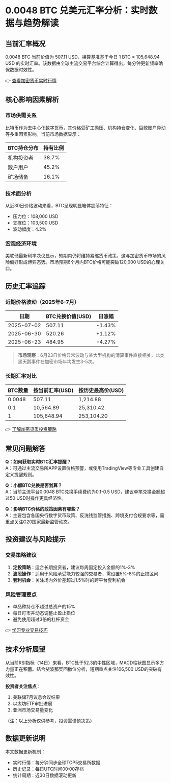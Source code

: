 # 0.0048 BTC 兑美元汇率分析：实时数据与趋势解读

## 当前汇率概况

0.0048 BTC 当前价值为 507.11 USD，换算基准基于今日 1 BTC = 105,648.94 USD 的实时汇率。该数据由全球主流交易平台综合计算得出，每分钟更新频率确保数据时效性。

👉 [查看加密货币实时行情](https://bit.ly/okx_welcome)

## 核心影响因素解析

### 市场供需关系
比特币作为去中心化数字货币，其价格受矿工抛压、机构持仓变化、巨鲸账户异动等多重因素影响。当前市场数据显示：

| BTC持仓分布 | 持有比例 |
|------------|---------|
| 机构投资者 | 38.7%   |
| 散户用户   | 45.2%   |
| 矿场储备   | 16.1%   |

### 技术面分析
从近30日价格波动来看，BTC呈现明显箱体震荡特征：
- 压力位：108,000 USD
- 支撑位：103,500 USD
- 波动幅度：4.2%

### 宏观经济环境
美联储最新利率决议显示，短期内仍将维持紧缩货币政策，这与加密货币市场的风险偏好形成博弈态势。市场预期6个月内BTC价格可能突破120,000 USD的心理关口。

## 历史汇率追踪

### 近期价格波动（2025年6-7月）

| 日期          | BTC兑换价值(USD) | 日涨幅 |
|--------------|------------------|-------|
| 2025-07-02   | 507.11           | -1.43%|
| 2025-06-30   | 520.26           | +1.12%|
| 2025-06-23   | 484.95           | -4.27%|

> **市场观察**：6月23日价格异常波动与某大型机构的清算事件直接相关，此类黑天鹅事件在加密市场年均发生3-5次。

### 长期汇率对比

| BTC数量 | 按当前汇率(USD) | 按历史最高价(USD) |
|--------|-----------------|-------------------|
| 0.0048 | 507.11          | 1,214.88          |
| 0.1    | 10,564.89       | 25,310.42         |
| 1      | 105,648.94      | 253,104.20        |

👉 [了解加密货币投资策略](https://bit.ly/okx_welcome)

## 常见问题解答

**Q：如何获取实时BTC汇率提醒？**  
A：可通过主流交易所APP设置价格预警，或使用TradingView等专业工具创建自定义提醒规则。

**Q：小额BTC兑换是否划算？**  
A：当前主流平台0.0048 BTC兑换手续费约为0.1-0.5 USD，建议单笔兑换金额超过50 USD时操作更具经济性。

**Q：影响BTC价格的政策因素有哪些？**  
A：主要包含各国央行数字货币政策、反洗钱监管措施、跨境支付合规要求等，需重点关注G20国家最新监管动态。

## 投资建议与风险提示

### 交易策略建议
1. **定投策略**：适合长期投资者，建议每周固定投入金额的1%-3%
2. **波段操作**：适用于风险承受能力较强的交易者，需设置5%-8%的止损区间
3. **套利机会**：关注场内外价差超过1.5%时的跨平台套利机会

### 风险管理要点
- 单品种持仓不超过总资产的15%
- 每日盯市并动态调整止盈止损位
- 避免使用超过3倍的杠杆资金

👉 [学习专业交易技巧](https://bit.ly/okx_welcome)

## 技术分析展望

从当前RSI指标（14日）来看，BTC处于52.3的中性区域，MACD柱状图显示多方力量正在积蓄。结合斐波那契回撤位分析，短期重点关注106,500 USD的突破有效性。

**投资者关注焦点**：
1. 美联储7月议息会议结果
2. 以太坊ETF审批进展
3. 亚洲市场交易量变化

（注：以上分析仅供参考，投资需谨慎决策）

## 数据更新说明

本文数据更新机制：
- 实时行情：每分钟同步全球TOP5交易所数据
- 历史记录：每日UTC时间00:00存档
- 统计周期：近30日数据滚动更新
